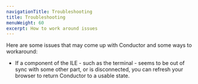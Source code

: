 ```yaml
---
navigationTitle: Troubleshooting
title: Troubleshooting
menuWeight: 60
excerpt: How to work around issues
---
```


Here are some issues that may come up with Conductor and some ways to workaround:

- If a component of the ILE - such as the terminal - seems to be out of sync with some other part, or is disconnected, you can refresh your browser to return Conductor to a usable state.
